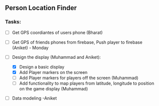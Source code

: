 ## Person Location Finder

### Tasks:
- [ ] Get GPS coordiantes of users phone (Bharat)
- [ ] Get GPS of friends phones from firebase, Push player to firebase (Aniket) - Monday
- [ ] Design the display (Muhammad and Aniket):
    - [x] Design a basic display
    - [x] Add Player markers on the screen
    - [ ] Add Player markers for players off the screen (Muhammad)
    - [ ] Add functionality to map players from latitude, longitude to position on the game display (Muhammad)
- [ ] Data modeling -Aniket

